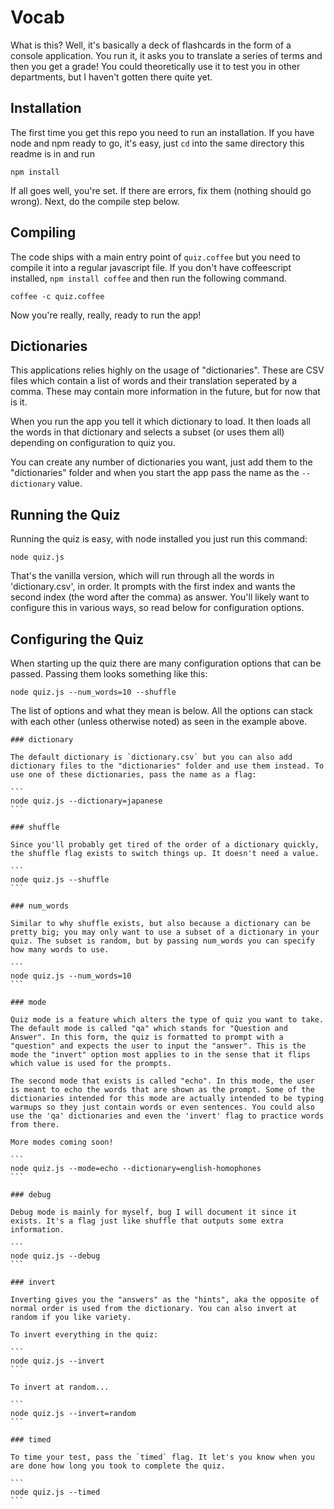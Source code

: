 # Vocab

What is this? Well, it's basically a deck of flashcards in the form of a console application. You run it, it asks you to translate a series of terms and then you get a grade! You could theoretically use it to test you in other departments, but I haven't gotten there quite yet.

## Installation

The first time you get this repo you need to run an installation. If you have node and npm ready to go, it's easy, just `cd` into the same directory this readme is in and run

```
npm install
```

If all goes well, you're set. If there are errors, fix them (nothing should go wrong). Next, do the compile step below.

## Compiling

The code ships with a main entry point of `quiz.coffee` but you need to compile it into a regular javascript file. If you don't have coffeescript installed, `npm install coffee` and then run the following command.

```
coffee -c quiz.coffee
```

Now you're really, really, ready to run the app!

## Dictionaries

This applications relies highly on the usage of "dictionaries". These are CSV files which contain a list of words and their translation seperated by a comma. These may contain more information in the future, but for now that is it.

When you run the app you tell it which dictionary to load. It then loads all the words in that dictionary and selects a subset (or uses them all) depending on configuration to quiz you. 

You can create any number of dictionaries you want, just add them to the "dictionaries" folder and when you start the app pass the name as the `--dictionary` value. 

## Running the Quiz

Running the quiz is easy, with node installed you just run this command:

```
node quiz.js
```

That's the vanilla version, which will run through all the words in 'dictionary.csv', in order. It prompts with the first index and wants the second index (the word after the comma) as answer. You'll likely want to configure this in various ways, so read below for configuration options.

## Configuring the Quiz

When starting up the quiz there are many configuration options that can be passed. Passing them looks something like this:

```
node quiz.js --num_words=10 --shuffle
```

The list of options and what they mean is below. All the options can stack with each other (unless otherwise noted) as seen in the example above.

    ### dictionary

    The default dictionary is `dictionary.csv` but you can also add dictionary files to the "dictionaries" folder and use them instead. To use one of these dictionaries, pass the name as a flag:

    ```
    node quiz.js --dictionary=japanese
    ```

    ### shuffle

    Since you'll probably get tired of the order of a dictionary quickly, the shuffle flag exists to switch things up. It doesn't need a value.

    ```
    node quiz.js --shuffle
    ```

    ### num_words

    Similar to why shuffle exists, but also because a dictionary can be pretty big; you may only want to use a subset of a dictionary in your quiz. The subset is random, but by passing num_words you can specify how many words to use. 

    ```
    node quiz.js --num_words=10
    ```

    ### mode

    Quiz mode is a feature which alters the type of quiz you want to take. The default mode is called "qa" which stands for "Question and Answer". In this form, the quiz is formatted to prompt with a "question" and expects the user to input the "answer". This is the mode the "invert" option most applies to in the sense that it flips which value is used for the prompts.

    The second mode that exists is called "echo". In this mode, the user is meant to echo the words that are shown as the prompt. Some of the dictionaries intended for this mode are actually intended to be typing warmups so they just contain words or even sentences. You could also use the 'qa' dictionaries and even the 'invert' flag to practice words from there. 

    More modes coming soon!

    ```
    node quiz.js --mode=echo --dictionary=english-homophones
    ```

    ### debug

    Debug mode is mainly for myself, bug I will document it since it exists. It's a flag just like shuffle that outputs some extra information.

    ```
    node quiz.js --debug
    ```

    ### invert

    Inverting gives you the "answers" as the "hints", aka the opposite of normal order is used from the dictionary. You can also invert at random if you like variety. 

    To invert everything in the quiz:

    ```
    node quiz.js --invert
    ```

    To invert at random...

    ```
    node quiz.js --invert=random
    ```

    ### timed

    To time your test, pass the `timed` flag. It let's you know when you are done how long you took to complete the quiz. 

    ```
    node quiz.js --timed
    ```






